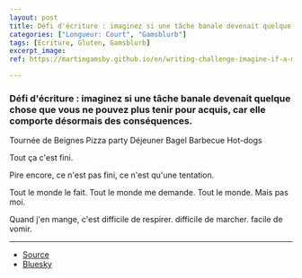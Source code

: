 ```yaml
---
layout: post
title: Défi d'écriture : imaginez si une tâche banale devenait quelque chose que vous ne pouvez plus tenir pour acquis, car elle comporte désormais des conséquences.
categories: ["Longueur: Court", "Gamsblurb"]
tags: [Écriture, Gluten, Gamsblurb]
excerpt_image: 
ref: https://martingamsby.github.io/en/writing-challenge-imagine-if-a-mundane-task-became-something-you-can-no-longer-take-for-granted-because-now-it-comes-with-some-consequence

---
```


### **Défi d'écriture : imaginez si une tâche banale devenait quelque chose que vous ne pouvez plus tenir pour acquis, car elle comporte désormais des conséquences.**

Tournée de Beignes
Pizza party
Déjeuner Bagel
Barbecue Hot-dogs

Tout ça c'est fini.

Pire encore, ce n'est pas fini, ce n'est qu'une tentation.

Tout le monde le fait.
Tout le monde me demande.
Tout le monde.
Mais pas moi.

Quand j'en mange,
c'est difficile de respirer.
difficile de marcher.
facile de vomir.

---

- [Source](https://bsky.app/profile/rhubarbpiart.bsky.social/post/3la55juocmr22)
- [Bluesky](https://bsky.app/profile/martin-gamsby.bsky.social/post/3la64hqd3bc2u)

